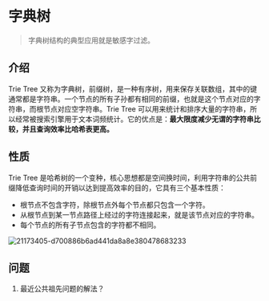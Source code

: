 字典树
=========================

> 字典树结构的典型应用就是敏感字过滤。

## 介绍

Trie Tree 又称为字典树，前缀树，是一种有序树，用来保存关联数组，其中的键通常都是字符串。一个节点的所有子孙都有相同的前缀，也就是这个节点对应的字符串，而根节点对应空字符串。Trie Tree 可以用来统计和排序大量的字符串，所以经常被搜索引擎用于文本词频统计。它的优点是：**最大限度减少无谓的字符串比较，并且查询效率比哈希表更高。**

## 性质

Trie Tree 是哈希树的一个变种，核心思想都是空间换时间，利用字符串的公共前缀降低查询时间的开销以达到提高效率的目的，它具有三个基本性质：

- 根节点不包含字符，除根节点外每个节点都只包含一个字符。
- 从根节点到某一节点路径上经过的字符连接起来，就是该节点对应的字符串。
- 每个节点的所有子节点包含的字符都不相同。

![21173405-d700886b6ad441da8a8e380478683233](https://images0.cnblogs.com/blog/13980/201301/21173405-d700886b6ad441da8a8e380478683233.png)

## 问题

1. 最近公共祖先问题的解法？